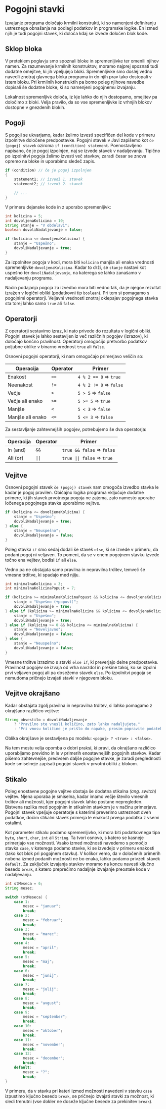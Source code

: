 # Pogojni stavki

Izvajanje programa določajo krmilni konstrukti, ki so namenjeni definiranju ustreznega obnašanja na podlagi podatkov in programske logike. En izmed njih je tudi pogojni stavek, ki določa kdaj se izvede določen blok kode.

## Sklop bloka

V preteklem poglavju smo spoznali bloke in spremenljivke ter omenili njihov namen. Za razumevanje krmilnih konstruktov, moramo najprej spoznati tudi dodatne omejitve, ki jih vpeljujejo bloki. Spremenljivke smo doslej vedno navedli znotraj glavnega bloka programa in do njih prav tako dostopali v istem bloku. Pri krmilnih konstruktih pa bomo poleg njihove navedbe dopisali še dodatne bloke, ki so namenjeni pogojnemu izvajanju.

Lokalnost spremenljivk določa, iz kje lahko do njih dostopamo, omejitev pa določimo z bloki. Velja pravilo, da so vse spremenljivke iz vrhnjih blokov dostopne v gnezdenih blokih.

## Pogoji

S pogoji se ukvarjamo, kadar želimo izvesti specifičen del kode v primeru izpolnitve določene predpostavke. Pogojni stavek v Javi zapišemo kot `če (pogoj) stavek` oziroma `if (condition) statement`. Poenostavljeno napisano, če je pogoj izpolnjen, naj se izvede stavek v nadaljevanju. Tipično po izpolnitvi pogoja želimo izvesti več stavkov, zaradi česar se znova opremo na bloke in uporabimo sledeč zapis.

```java
if (condition) // če je pogoj izpolnjen
{
    statement1; // izvedi 1. stavek
    statement2; // izvedi 2. stavek

    // ...
}
```

V primeru dejanske kode in z uporabo spremenljivk:

```java
int kolicina = 5;
int dovoljenaKolicina = 10;
String stanje = "V obdelavi";
boolean dovoliNadaljevanje = false;

if (kolicina <= dovoljenaKolicina) {
    stanje = "Uspešno";
    dovoliNadaljevanje = true;
}
```

Za izpolnitev pogoja v kodi, mora biti `kolicina` manjša ali enaka vrednosti spremenljivke `dovoljenaKolicina`. Kadar to drži, se `stanje` nastavi kot uspešno ter `dovoliNadaljevanje`, na katerega se lahko zanašamo v nadaljevanju programa.

Način podajanja pogoja za izvedbo mora biti vedno tak, da je njegov rezultat izražen v logični obliki (podatkovni tip `boolean`). Pri tem si pomagamo s pogojnimi operatorji. Veljavni vrednosti znotraj oklepajev pogojnega stavka sta torej lahko samo `true` ali `false`.

## Operatorji

Z operatorji sestavimo izraz, ki nato privede do rezultata v logični obliki. Pogojni stavek je lahko sestavljen iz več različnih pogojev (izrazov), ki določajo končno pravilnost. Operatorji omogočijo pretvorbo podatkov poljubne oblike v binarno vrednost `true` ali `false`.

Osnovni pogojni operatorji, ki nam omogočajo primerjavo veličin so:

| Operacija        | Operator | Primer                  |
| ---------------- | -------- | ----------------------- |
| Enakost          | `==`     | `4 % 2 == 0` => `true`  |
| Neenakost        | `!=`     | `4 % 2 != 0` => `false` |
| Večje            | `>`      | `5 > 5` => `false`      |
| Večje ali enako  | `>=`     | `5 >= 5` => `true`      |
| Manjše           | `<`      | `5 < 3` => `false`      |
| Manjše ali enako | `<=`     | `5 <= 3` => `false`     |

Za sestavljanje zahtevnejših pogojev, potrebujemo še dva operatorja:

| Operacija | Operator | Primer                     |
| --------- | -------- | -------------------------- |
| In (and)  | `&&`     | `true && false` => `false` |
| Ali (or)  | `\|\|`   | `true \|\| false` => `true`  |

## Vejitve

Osnovni pogojni stavek `če (pogoj) stavek` nam omogoča izvedbo stavka le kadar je pogoj pravilen. Običajno logika programa vključuje dodatne primere, ki jih stavek prvotnega pogoja ne zajema, zato namesto uporabe ločenega pogojnega stavka uporabimo vejitve.

```java
if (kolicina <= dovoljenaKolicina) {
    stanje = "Uspešno";
    dovoliNadaljevanje = true;
} else {
    stanje = "Neuspešno";
    dovoliNadaljevanje = false;
}
```

Poleg stavka `if` smo sedaj dodali še stavek `else`, ki se izvede v primeru, da podani pogoj ni veljaven. To pomeni, da se v enem pogojnem stavku izvede točno ena vejitev, bodisi `if` ali `else`.

Vedno pa ne obstajata samo pravilna in nepravilna trditev, temveč še vmesne trditve, ki spadajo med njiju.

```java
int minimalnaKolicina = 3;
int minimalnaKolicinaPopust = 7;

if (kolicina >= minimalnaKolicinaPopust && kolicina <= dovoljenaKolicina) {
    stanje = "Uspešno (+popust)";
    dovoliNadaljevanje = true;
} else if (kolicina >= minimalnaKolicina && kolicina <= dovoljenaKolicina) {
    stanje = "Uspešno";
    dovoliNadaljevanje = true;
} else if (kolicina >= 0 && kolicina <= minimalnaKolicina) {
    stanje = "Neveljavno";
    dovoliNadaljevanje = false;
} else {
    stanje = "Neuspešno";
    dovoliNadaljevanje = false;
}
```

Vmesne trditve izrazimo s stavki `else if`, ki preverjajo delne predpostavke. Pravilnost pogojev se izvaja od vrha navzdol in prekine takoj, ko se izpolni prvi veljaven pogoj ali pa dosežemo stavek `else`. Po izpolnitvi pogoja se nemudoma pričnejo izvajati stavki v njegovem bloku.

## Vejitve okrajšano

Kadar obstajata zgolj pravilna in nepravilna trditev, si lahko pomagamo z okrajšano različico vejitve:

```java
String obvestilo = dovoliNadaljevanje
    ? "Pravilno ste vnesli količino, zato lahko nadaljujete."
    : "Pri vnosu količine je prišlo do napake, prosim popravite podatek.";
```

Oblika okrajšave je sestavljena po modelu: `<pogoj> ? <true> : <false>`.

Na tem mestu velja opomba o dobri praksi, ki pravi, da okrajšano različico uporabljamo previdno in le v primerih enostavnejših pogojnih stavkov. Kadar pišemo zahtevnejše, predvsem daljše pogojne stavke, je zaradi preglednosti kode smiselneje zapisati pogojni stavek v prvotni obliki z blokom.

## Stikalo

Poleg enostavne pogojne vejitve obstaja še dodatna stikalna _(ang. switch)_ vejitev. Njena uporaba je smiselna, kadar imamo večje število vmesnih trditev ali možnosti, kjer pogojni stavek lahko postane nepregleden. Bistvena razlika med pogojnim in stikalnim stavkom je v načinu primerjave. Pogojni stavek vpeljuje operatorje s katerimi preverimo ustreznost dveh podatkov, dočim stikalni stavek primerja le enakost prvega podatka z vsemi ostalimi.

Kot parameter stikalu podamo spremenljivko, ki mora biti podatkovnega tipa `byte`, `short`, `char`, `int` ali `String`. Ta tvori osnovo, s katero se kasneje primerjajo vse možnosti. Vsako izmed možnosti navedemo s pomočjo stavka `case`, v katerega podamo stavke, ki se izvedejo v primeru enakosti (tako kot blok pri pogojnem stavku). V kolikor vemo, da v določenih primerih nobena izmed podanih možnosti ne bo enaka, lahko podamo privzeti stavek `default`. Za zaključek izvajanja stavkov moramo na koncu navesti ključno besedo `break`, s katero preprečimo nadaljnje izvajanje preostale kode v nadaljevanju.

```java
int stMeseca = 6;
String mesec;

switch (stMeseca) {
    case 1:
        mesec = "januar";
        break;
    case 2:
        mesec = "februar";
        break;
    case 3:
        mesec = "marec";
        break;
    case 4:
        mesec = "april";
        break;
    case 5:
        mesec = "maj";
        break;
    case 6:
        mesec = "junij";
        break;
    case 7:
        mesec = "julij";
        break;
    case 8:
        mesec = "avgust";
        break;
    case 9:
        mesec = "september";
        break;
    case 10:
        mesec = "oktober";
        break;
    case 11:
        mesec = "november";
        break;
    case 12:
        mesec = "december";
        break;
    default:
        mesec = "?";
        break;
}
```

V primeru, da v stavku pri kateri izmed možnosti navedeni v stavku `case` izpustimo ključno besedo `break`, se pričnejo izvajati stavki za možnost, ki sledi trenutni (vse dokler ne doseže ključne besede za prekinitev `break`).
